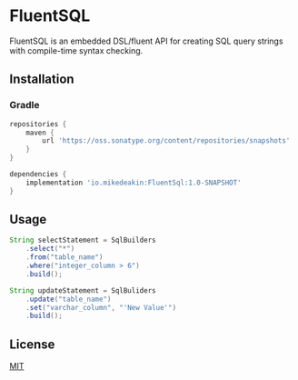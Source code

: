 # FluentSQL

FluentSQL is an embedded DSL/fluent API for creating SQL query strings with compile-time syntax checking.

## Installation

### Gradle
```groovy
repositories {
    maven {
        url 'https://oss.sonatype.org/content/repositories/snapshots'
    }
}

dependencies {
    implementation 'io.mikedeakin:FluentSql:1.0-SNAPSHOT'
}
```

## Usage

```java
String selectStatement = SqlBuilders
    .select("*")
    .from("table_name")
    .where("integer_column > 6")
    .build();

String updateStatement = SqlBuliders
    .update("table_name")
    .set("varchar_column", "'New Value'")
    .build();
```

## License
[MIT](https://choosealicense.com/licenses/mit/)